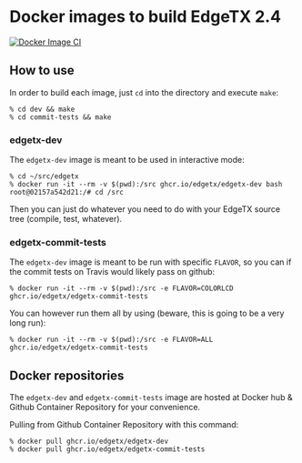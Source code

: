 # Docker images to build EdgeTX 2.4

[![Docker Image CI](https://github.com/EdgeTX/build-edgetx/actions/workflows/docker-image.yml/badge.svg)](https://github.com/EdgeTX/build-edgetx/actions/workflows/docker-image.yml)

## How to use

In order to build each image, just `cd` into the directory and execute `make`:
```
% cd dev && make
% cd commit-tests && make
```

### edgetx-dev

The `edgetx-dev` image is meant to be used in interactive mode:
```
% cd ~/src/edgetx
% docker run -it --rm -v $(pwd):/src ghcr.io/edgetx/edgetx-dev bash
root@02157a542d21:/# cd /src
```

Then you can just do whatever you need to do with your EdgeTX source tree (compile, test, whatever).

### edgetx-commit-tests

The `edgetx-dev` image is meant to be run with specific `FLAVOR`, so you can if the commit tests on Travis would likely pass on github:
```
% docker run -it --rm -v $(pwd):/src -e FLAVOR=COLORLCD ghcr.io/edgetx/edgetx-commit-tests
```

You can however run them all by using (beware, this is going to be a very long run):
```
% docker run -it --rm -v $(pwd):/src -e FLAVOR=ALL ghcr.io/edgetx/edgetx-commit-tests
```


## Docker repositories

The `edgetx-dev` and `edgetx-commit-tests` image are hosted at Docker hub & Github Container Repository for your convenience.

Pulling from Github Container Repository with this command:
```
% docker pull ghcr.io/edgetx/edgetx-dev
% docker pull ghcr.io/edgetx/edgetx-commit-tests
```

